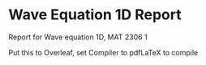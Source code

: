 # Wave Equation 1D Report
Report for Wave equation 1D, MAT 2306 1

Put this to Overleaf, set Compiler to pdfLaTeX to compile
